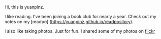 Hi, this is yuanpinz.

I like reading. I've been joining a book club for nearly a year. Check out my notes on my [readpo] (https://yuanpinz.github.io/readpository).

I also like taking photos. Just for fun. I shared some of my photos on [flickr](https://www.flickr.com/photos/yuanpinz/)
